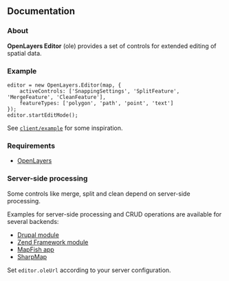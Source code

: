 ## Documentation

### About

**OpenLayers Editor** (ole) provides a set of controls for extended editing of spatial data.

### Example

    editor = new OpenLayers.Editor(map, {
        activeControls: ['SnappingSettings', 'SplitFeature', 'MergeFeature', 'CleanFeature'],
        featureTypes: ['polygon', 'path', 'point', 'text']
    });
    editor.startEditMode();

See [`client/example`](https://github.com/geops/ole/tree/master/client/example) for some inspiration.

### Requirements

* [OpenLayers](http://openlayers.org/)

### Server-side processing

Some controls like merge, split and clean depend on server-side processing.

Examples for server-side processing and CRUD operations are available for several backends:
* [Drupal module](https://drupal.org/project/ole)
* [Zend Framework module](https://github.com/geops/ole-zend)
* [MapFish app](https://github.com/geops/ole-mapfish)
* [SharpMap](http://sharpmap.codeplex.com/)

Set `editor.oleUrl` according to your server configuration.
